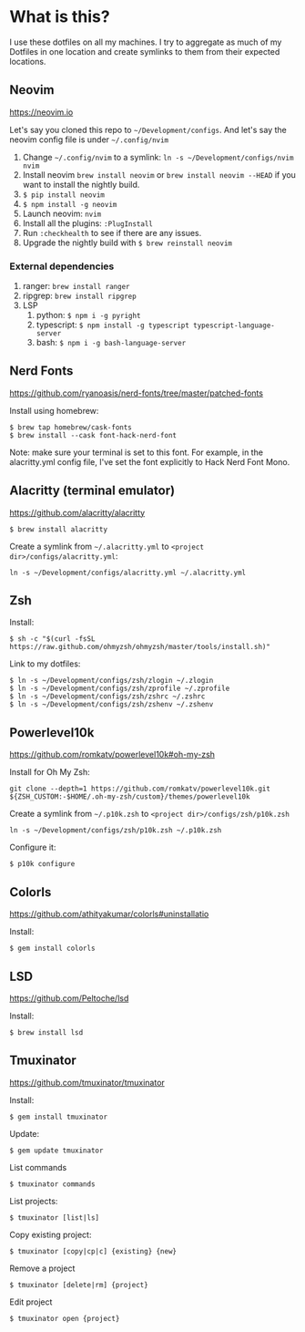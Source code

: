 # What is this?

I use these dotfiles on all my machines. I try to aggregate as much of my Dotfiles in one location and create symlinks to them from their expected locations.

## Neovim

https://neovim.io

Let's say you cloned this repo to `~/Development/configs`.
And let's say the neovim config file is under `~/.config/nvim`

1. Change `~/.config/nvim` to a symlink: `ln -s ~/Development/configs/nvim nvim`
1. Install neovim `brew install neovim` or `brew install neovim --HEAD` if you want to install the nightly build.
1. `$ pip install neovim`
1. `$ npm install -g neovim`
1. Launch neovim: `nvim`
1. Install all the plugins: `:PlugInstall`
1. Run `:checkhealth` to see if there are any issues.
1. Upgrade the nightly build with `$ brew reinstall neovim`

### External dependencies

1. ranger: `brew install ranger`
1. ripgrep: `brew install ripgrep`
1. LSP
   1. python: `$ npm i -g pyright`
   1. typescript: `$ npm install -g typescript typescript-language-server`
   1. bash: `$ npm i -g bash-language-server`

## Nerd Fonts

https://github.com/ryanoasis/nerd-fonts/tree/master/patched-fonts

Install using homebrew:

```
$ brew tap homebrew/cask-fonts
$ brew install --cask font-hack-nerd-font
```

Note: make sure your terminal is set to this font. For example, in the alacritty.yml config file, I've set the font explicitly to Hack Nerd Font Mono.

## Alacritty (terminal emulator)

https://github.com/alacritty/alacritty

```
$ brew install alacritty
```

Create a symlink from `~/.alacritty.yml` to `<project dir>/configs/alacritty.yml`:

```
ln -s ~/Development/configs/alacritty.yml ~/.alacritty.yml
```

## Zsh

Install:

```
$ sh -c "$(curl -fsSL https://raw.github.com/ohmyzsh/ohmyzsh/master/tools/install.sh)"
```

Link to my dotfiles:

```
$ ln -s ~/Development/configs/zsh/zlogin ~/.zlogin
$ ln -s ~/Development/configs/zsh/zprofile ~/.zprofile
$ ln -s ~/Development/configs/zsh/zshrc ~/.zshrc
$ ln -s ~/Development/configs/zsh/zshenv ~/.zshenv
```

## Powerlevel10k

https://github.com/romkatv/powerlevel10k#oh-my-zsh

Install for Oh My Zsh:

```
git clone --depth=1 https://github.com/romkatv/powerlevel10k.git ${ZSH_CUSTOM:-$HOME/.oh-my-zsh/custom}/themes/powerlevel10k
```

Create a symlink from `~/.p10k.zsh` to `<project dir>/configs/zsh/p10k.zsh`

```
ln -s ~/Development/configs/zsh/p10k.zsh ~/.p10k.zsh
```

Configure it:

```
$ p10k configure
```

## Colorls

https://github.com/athityakumar/colorls#uninstallatio

Install:

```
$ gem install colorls
```

## LSD

https://github.com/Peltoche/lsd

Install:

```
$ brew install lsd
```

## Tmuxinator

https://github.com/tmuxinator/tmuxinator

Install:

```
$ gem install tmuxinator
```

Update:

```
$ gem update tmuxinator
```

List commands

```
$ tmuxinator commands
```

List projects:

```
$ tmuxinator [list|ls]
```

Copy existing project:

```
$ tmuxinator [copy|cp|c] {existing} {new}
```

Remove a project

```
$ tmuxinator [delete|rm] {project}
```

Edit project

```
$ tmuxinator open {project}
```
